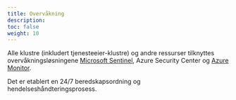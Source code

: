 ```yaml
---
title: Overvåkning
description: 
toc: false
weight: 10
---
```


Alle klustre (inkludert tjenesteeier-klustre) og andre ressurser tilknyttes overvåkningsløsningene
[Microsoft Sentinel](https://azure.microsoft.com/nb-no/products/microsoft-sentinel), Azure Security Center
og [Azure Monitor](https://azure.microsoft.com/nb-no/products/monitor).

Det er etablert en 24/7 beredskapsordning og hendelseshåndteringsprosess.

